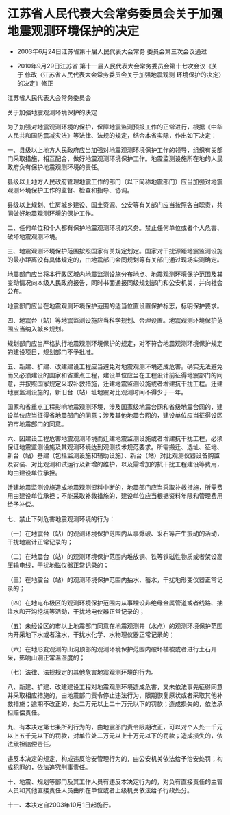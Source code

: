 # 江苏省人民代表大会常务委员会关于加强地震观测环境保护的决定

- 2003年6月24日江苏省第十届人民代表大会常务
  委员会第三次会议通过

- 2010年9月29日江苏省
  第十一届人民代表大会常务委员会第十七次会议《关于
  修改〈江苏省人民代表大会常务委员会关于加强地震观测
  环境保护的决定〉的决定》修正

<!-- INFO END -->

江苏省人民代表大会常务委员会

关于加强地震观测环境保护的决定

为了加强对地震观测环境的保护，保障地震监测预报工作的正常进行，根据《中华人民共和国防震减灾法》等法律、法规的规定，结合本省实际，作出如下决定：

一、县级以上地方人民政府应当加强对地震观测环境保护工作的领导，组织有关部门采取措施，相互配合，做好地震观测环境保护工作。地震监测设施所在地的人民政府负有保护地震观测环境的责任。

县级以上地方人民政府管理地震工作的部门（以下简称地震部门）应当加强对地震观测环境保护工作的监督、检查和指导、协调。

县级以上规划、住房城乡建设、国土资源、公安等有关部门应当按照各自职责，共同做好地震观测环境的保护工作。

二、任何单位和个人都有保护地震观测环境的义务。禁止任何单位或者个人危害、破坏地震观测环境。

三、地震观测环境保护范围按照国家有关规定划定。国家对干扰源距地震监测设施的最小距离没有具体规定的，由地震部门会同规划等有关部门通过现场实测确定。

地震部门应当将本行政区域内地震监测设施分布地点、地震观测环境保护范围及其变动情况向本级人民政府报告，同时书面通报同级规划部门和公安机关，并向社会公布。

地震部门应当在地震观测环境保护范围的适当位置设置保护标志，标明保护要求。

四、地震台（站）等地震监测设施应当科学规划、合理设置。地震观测环境保护范围应当纳入城乡规划。

规划部门应当严格执行地震观测环境保护的规定，对不符合地震观测环境保护规定的建设项目，规划部门不予批准。

五、新建、扩建、改建建设工程应当避免对地震观测环境造成危害。确实无法避免而又必须建设的国家和省重点工程，建设单位应当在工程设计前征得地震部门的同意，并按照国家规定采取补救措施，迁建地震监测设施或者增建抗干扰工程。迁建地震监测设施的，新旧台（站）址地震对比观测时间不得少于一年。

国家和省重点工程影响地震观测环境，涉及国家级地震台网和省级地震台网的，建设单位应当征得省地震部门的同意；涉及其他地震台网的，建设单位应当征得设区的市地震部门的同意。

六、因建设工程危害地震观测环境而迁建地震监测设施或者增建抗干扰工程，必须保证地震监测设施及其观测环境达到观测技术规范要求。所需搬迁、选址、征地、新台（站）基建（包括监测设施和辅助设施）、新台（站）对比观测仪器设备购置及安装、对比观测和试运行及新增的维护，以及需增加的抗干扰工程建设等费用，均由建设单位承担。

迁建地震监测设施造成地震观测资料中断的，地震部门应当采取补救措施，所需费用由建设单位承担；不能采取补救措施的，建设单位应当根据资料年限和管理费用给予补偿。

七、禁止下列危害地震观测环境的行为：

（一）在地震台（站）的观测环境保护范围内从事爆破、采石等产生振动的活动，干扰地震计正常记录的；

（二）在地震台（站）的观测环境保护范围内堆放钢、铁等铁磁性物质或者架设高压输电线，干扰地磁仪器正常记录的；

（三）在地震台（站）的观测环境保护范围内抽水、蓄水，干扰地形变仪器正常记录的；

（四）在地电布极区的观测环境保护范围内从事埋设非绝缘金属管道或者线路、抽注水和开沟挖坑等活动，干扰地电仪器正常记录的；

（五）未经设区的市以上地震部门同意在地震观测井（水点）的观测环境保护范围内开采地下水或者注水，干扰水化学、水物理仪器正常记录的；

（六）在地形变观测的山洞顶部的观测环境保护范围内破坏植被或者进行土石开采，影响山洞正常温湿度的；

（七）法律、法规规定的其他危害地震观测环境的行为。

八、新建、扩建、改建建设工程对地震观测环境造成危害，又未依法事先征得同意并采取相应措施的，由地震部门责令停止违法行为，限期恢复原状或者采取其他补救措施；逾期不改正的，处二万元以上二十万元以下的罚款；造成损失的，依法承担赔偿责任。

九、有本决定第七条所列行为的，由地震部门责令限期改正，可以对个人处一千元以上五千元以下的罚款，对单位处二万元以上十万元以下的罚款；造成损失的，依法承担赔偿责任。

违反本决定的规定，构成违反治安管理行为的，由公安机关依法给予治安处罚；构成犯罪的，依法追究刑事责任。

十、地震、规划等部门及其工作人员有违反本决定行为的，对负有直接责任的主管人员和其他直接责任人员由所在单位或者上级机关依法给予行政处分。

十一、本决定自2003年10月1日起施行。
